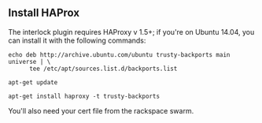 ## Install HAProx

The interlock plugin requires HAProxy v 1.5+; if you're on Ubuntu 14.04, you can install it with the following commands:

```
echo deb http://archive.ubuntu.com/ubuntu trusty-backports main universe | \
      tee /etc/apt/sources.list.d/backports.list

apt-get update

apt-get install haproxy -t trusty-backports
```

You'll also need your cert file from the rackspace swarm.
